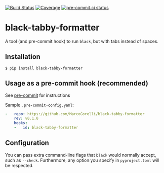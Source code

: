 [![Build Status](https://github.com/MarcoGorelli/black-tabby-formatter/workflows/tox/badge.svg)](https://github.com/MarcoGorelli/black-tabby-formatter/actions?workflow=tox)
[![Coverage](https://codecov.io/gh/MarcoGorelli/black-tabby-formatter/branch/main/graph/badge.svg)](https://codecov.io/gh/MarcoGorelli/black-tabby-formatter)
[![pre-commit.ci status](https://results.pre-commit.ci/badge/github/MarcoGorelli/black-tabby-formatter/main.svg)](https://results.pre-commit.ci/latest/github/MarcoGorelli/black-tabby-formatter/main)

black-tabby-formatter
=====================

A tool (and pre-commit hook) to run `black`, but with tabs instead of spaces.

## Installation

```console
$ pip install black-tabby-formatter
```

## Usage as a pre-commit hook (recommended)

See [pre-commit](https://github.com/pre-commit/pre-commit) for instructions

Sample `.pre-commit-config.yaml`:

```yaml
-   repo: https://github.com/MarcoGorelli/black-tabby-formatter
    rev: v0.1.0
    hooks:
    -   id: black-tabby-formatter
```


## Configuration

You can pass extra command-line flags that `black` would normally accept, such as `--check`. Furthermore, any option you specify
in `pyproject.toml` will be respected.
